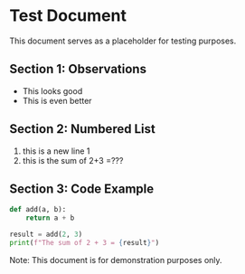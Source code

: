 # Test Document

This document serves as a placeholder for testing purposes.

## Section 1: Observations

- This looks good
- This is even better

## Section 2: Numbered List

1. this is a new line 1
2. this is the sum of 2+3 =???

## Section 3: Code Example

```python
def add(a, b):
    return a + b

result = add(2, 3)
print(f"The sum of 2 + 3 = {result}")
```

Note: This document is for demonstration purposes only.
